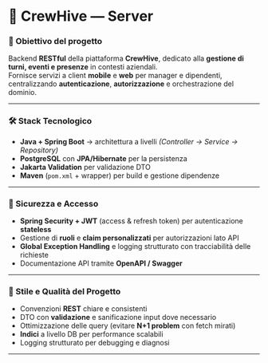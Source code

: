 # 🚀 CrewHive — Server

### 🎯 Obiettivo del progetto
Backend **RESTful** della piattaforma **CrewHive**, dedicato alla **gestione di turni, eventi e presenze** in contesti aziendali.  
Fornisce servizi a client **mobile** e **web** per manager e dipendenti, centralizzando **autenticazione**, **autorizzazione** e orchestrazione del dominio.

---

### 🛠️ Stack Tecnologico
- **Java + Spring Boot** → architettura a livelli *(Controller → Service → Repository)*
- **PostgreSQL** con **JPA/Hibernate** per la persistenza
- **Jakarta Validation** per validazione DTO
- **Maven** (`pom.xml` + wrapper) per build e gestione dipendenze

---

### 🔐 Sicurezza e Accesso
- **Spring Security + JWT** (access & refresh token) per autenticazione **stateless**
- Gestione di **ruoli** e **claim personalizzati** per autorizzazioni lato API
- **Global Exception Handling** e logging strutturato con tracciabilità delle richieste
- Documentazione API tramite **OpenAPI / Swagger**

---

### 📏 Stile e Qualità del Progetto
- Convenzioni **REST** chiare e consistenti
- DTO con **validazione** e sanificazione input dove necessario
- Ottimizzazione delle query (evitare **N+1 problem** con fetch mirati)
- **Indici** a livello DB per performance scalabili
- Logging strutturato per debugging e diagnosi

---

